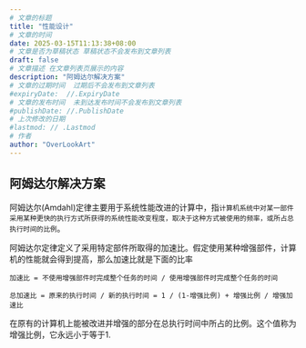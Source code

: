 ```yaml
---
# 文章的标题
title: "性能设计"
# 文章的时间
date: 2025-03-15T11:13:38+08:00
# 文章是否为草稿状态 草稿状态不会发布到文章列表
draft: false
# 文章描述 在文章列表页展示的内容
description: "阿姆达尔解决方案"
# 文章的过期时间  过期后不会发布到文章列表
#expiryDate:  //.ExpiryDate
# 文章的发布时间  未到达发布时间不会发布到文章列表
#publishDate: //.PublishDate
# 上次修改的日期
#lastmod: // .Lastmod
# 作者
author: "OverLookArt"
---
```


## 阿姆达尔解决方案

阿姆达尔(Amdahl)定律主要用于系统性能改进的计算中，指`计算机系统中对某一部件采用某种更快的执行方式所获得的系统性能改变程度，取决于这种方式被使用的频率，或所占总执行时间的比例`。

阿姆达尔定律定义了采用特定部件所取得的加速比。假定使用某种增强部件，计算机的性能就会得到提高，那么加速比就是下面的比率

```
加速比 = 不使用增强部件时完成整个任务的时间 / 使用增强部件时完成整个任务的时间

总加速比 = 原来的执行时间 / 新的执行时间 = 1 / (1-增强比例) + 增强比例 / 增强加速比
```

在原有的计算机上能被改进并增强的部分在总执行时间中所占的比例。这个值称为增强比例，它永远小于等于1.